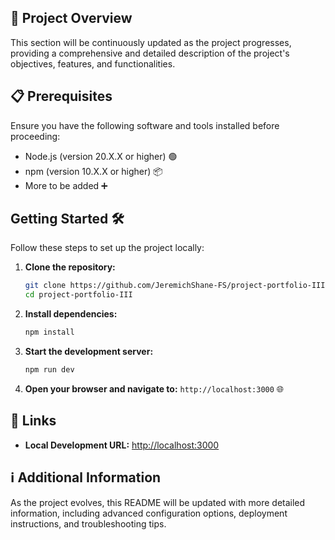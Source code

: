 ## 🚀 Project Overview

This section will be continuously updated as the project progresses, providing a comprehensive and detailed description of the project's objectives, features, and functionalities.

## 📋 Prerequisites

Ensure you have the following software and tools installed before proceeding:

- Node.js (version 20.X.X or higher) 🟢
- npm (version 10.X.X or higher) 📦
- More to be added ➕

## Getting Started 🛠️

Follow these steps to set up the project locally:

1. **Clone the repository:**

   ```bash
   git clone https://github.com/JeremichShane-FS/project-portfolio-III
   cd project-portfolio-III
   ```

2. **Install dependencies:**

   ```bash
   npm install
   ```

3. **Start the development server:**

   ```bash
   npm run dev
   ```

4. **Open your browser and navigate to:**
   `http://localhost:3000` 🌐

## 🔗 Links

- **Local Development URL:** [http://localhost:3000](http://localhost:3000)

## ℹ️ Additional Information

As the project evolves, this README will be updated with more detailed information, including advanced configuration options, deployment instructions, and troubleshooting tips.

